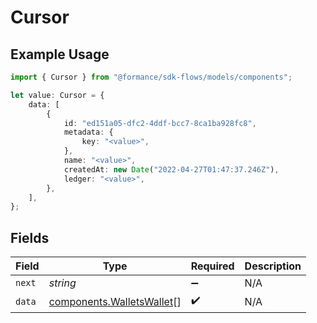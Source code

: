 # Cursor

## Example Usage

```typescript
import { Cursor } from "@formance/sdk-flows/models/components";

let value: Cursor = {
    data: [
        {
            id: "ed151a05-dfc2-4ddf-bcc7-8ca1ba928fc8",
            metadata: {
                key: "<value>",
            },
            name: "<value>",
            createdAt: new Date("2022-04-27T01:47:37.246Z"),
            ledger: "<value>",
        },
    ],
};
```

## Fields

| Field                                                                  | Type                                                                   | Required                                                               | Description                                                            |
| ---------------------------------------------------------------------- | ---------------------------------------------------------------------- | ---------------------------------------------------------------------- | ---------------------------------------------------------------------- |
| `next`                                                                 | *string*                                                               | :heavy_minus_sign:                                                     | N/A                                                                    |
| `data`                                                                 | [components.WalletsWallet](../../models/components/walletswallet.md)[] | :heavy_check_mark:                                                     | N/A                                                                    |